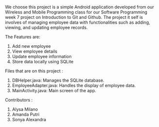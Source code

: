 We choose this project is a simple Android application developed from our Wireless and Mobile Programming class for our Software Programming week 7 project on Introduction to Git and Github. 
The project it self is involves of managing employee data with functionalities such as adding, viewing, and updating employee records.

The Features are: 
1. Add new employee
2. View employee details
3. Update employee information
4. Store data locally using SQLite

   
Files that are on this project :
1. DBHelper.java: Manages the SQLite database.
2. EmployeeAdapter.java: Handles the display of employee data.
3. MainActivity.java: Main screen of the app.

   
Contributors :
1. Alysa Milano
2. Amanda Putri
3. Sonya Alexandra

